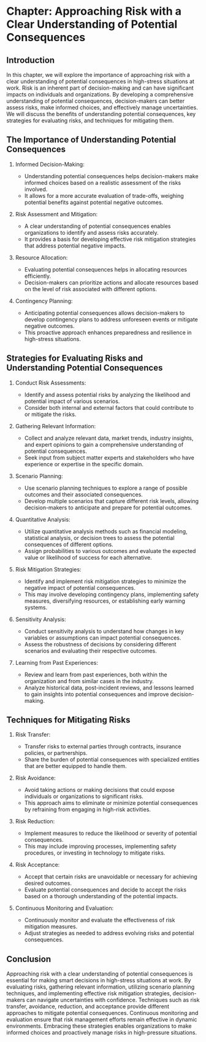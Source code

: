 Chapter: Approaching Risk with a Clear Understanding of Potential Consequences
==============================================================================

Introduction
------------

In this chapter, we will explore the importance of approaching risk with a clear understanding of potential consequences in high-stress situations at work. Risk is an inherent part of decision-making and can have significant impacts on individuals and organizations. By developing a comprehensive understanding of potential consequences, decision-makers can better assess risks, make informed choices, and effectively manage uncertainties. We will discuss the benefits of understanding potential consequences, key strategies for evaluating risks, and techniques for mitigating them.

The Importance of Understanding Potential Consequences
------------------------------------------------------

1. Informed Decision-Making:

   * Understanding potential consequences helps decision-makers make informed choices based on a realistic assessment of the risks involved.
   * It allows for a more accurate evaluation of trade-offs, weighing potential benefits against potential negative outcomes.
2. Risk Assessment and Mitigation:

   * A clear understanding of potential consequences enables organizations to identify and assess risks accurately.
   * It provides a basis for developing effective risk mitigation strategies that address potential negative impacts.
3. Resource Allocation:

   * Evaluating potential consequences helps in allocating resources efficiently.
   * Decision-makers can prioritize actions and allocate resources based on the level of risk associated with different options.
4. Contingency Planning:

   * Anticipating potential consequences allows decision-makers to develop contingency plans to address unforeseen events or mitigate negative outcomes.
   * This proactive approach enhances preparedness and resilience in high-stress situations.

Strategies for Evaluating Risks and Understanding Potential Consequences
------------------------------------------------------------------------

1. Conduct Risk Assessments:

   * Identify and assess potential risks by analyzing the likelihood and potential impact of various scenarios.
   * Consider both internal and external factors that could contribute to or mitigate the risks.
2. Gathering Relevant Information:

   * Collect and analyze relevant data, market trends, industry insights, and expert opinions to gain a comprehensive understanding of potential consequences.
   * Seek input from subject matter experts and stakeholders who have experience or expertise in the specific domain.
3. Scenario Planning:

   * Use scenario planning techniques to explore a range of possible outcomes and their associated consequences.
   * Develop multiple scenarios that capture different risk levels, allowing decision-makers to anticipate and prepare for potential outcomes.
4. Quantitative Analysis:

   * Utilize quantitative analysis methods such as financial modeling, statistical analysis, or decision trees to assess the potential consequences of different options.
   * Assign probabilities to various outcomes and evaluate the expected value or likelihood of success for each alternative.
5. Risk Mitigation Strategies:

   * Identify and implement risk mitigation strategies to minimize the negative impact of potential consequences.
   * This may involve developing contingency plans, implementing safety measures, diversifying resources, or establishing early warning systems.
6. Sensitivity Analysis:

   * Conduct sensitivity analysis to understand how changes in key variables or assumptions can impact potential consequences.
   * Assess the robustness of decisions by considering different scenarios and evaluating their respective outcomes.
7. Learning from Past Experiences:

   * Review and learn from past experiences, both within the organization and from similar cases in the industry.
   * Analyze historical data, post-incident reviews, and lessons learned to gain insights into potential consequences and improve decision-making.

Techniques for Mitigating Risks
-------------------------------

1. Risk Transfer:

   * Transfer risks to external parties through contracts, insurance policies, or partnerships.
   * Share the burden of potential consequences with specialized entities that are better equipped to handle them.
2. Risk Avoidance:

   * Avoid taking actions or making decisions that could expose individuals or organizations to significant risks.
   * This approach aims to eliminate or minimize potential consequences by refraining from engaging in high-risk activities.
3. Risk Reduction:

   * Implement measures to reduce the likelihood or severity of potential consequences.
   * This may include improving processes, implementing safety procedures, or investing in technology to mitigate risks.
4. Risk Acceptance:

   * Accept that certain risks are unavoidable or necessary for achieving desired outcomes.
   * Evaluate potential consequences and decide to accept the risks based on a thorough understanding of the potential impacts.
5. Continuous Monitoring and Evaluation:

   * Continuously monitor and evaluate the effectiveness of risk mitigation measures.
   * Adjust strategies as needed to address evolving risks and potential consequences.

Conclusion
----------

Approaching risk with a clear understanding of potential consequences is essential for making smart decisions in high-stress situations at work. By evaluating risks, gathering relevant information, utilizing scenario planning techniques, and implementing effective risk mitigation strategies, decision-makers can navigate uncertainties with confidence. Techniques such as risk transfer, avoidance, reduction, and acceptance provide different approaches to mitigate potential consequences. Continuous monitoring and evaluation ensure that risk management efforts remain effective in dynamic environments. Embracing these strategies enables organizations to make informed choices and proactively manage risks in high-pressure situations.
